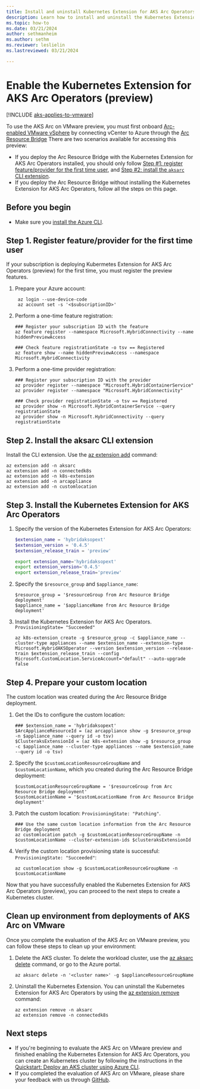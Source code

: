 ```yaml
---
title: Install and uninstall Kubernetes Extension for AKS Arc Operators (preview)
description: Learn how to install and uninstall the Kubernetes Extension for AKS Arc Operators.
ms.topic: how-to
ms.date: 03/21/2024
author: sethmanheim
ms.author: sethm 
ms.reviewer: leslielin
ms.lastreviewed: 03/21/2024

---
```


# Enable the Kubernetes Extension for AKS Arc Operators (preview)

[!INCLUDE [aks-applies-to-vmware](includes/aks-hci-applies-to-skus/aks-applies-to-vmware.md)]

To use the AKS Arc on VMware preview, you must first onboard [Arc-enabled VMware vSphere](/azure/azure-arc/vmware-vsphere/overview) by connecting vCenter to Azure through the [Arc Resource Bridge](/azure/azure-arc/resource-bridge/overview) There are two scenarios available for accessing this preview:

- If you deploy the Arc Resource Bridge with the Kubernetes Extension for AKS Arc Operators installed, you should only follow [Step #1: register feature/provider for the first time user](#step-1-register-featureprovider-for-the-first-time-user), and [Step #2: install the `aksarc` CLI extension](#step-2-install-the-aksarc-cli-extension).
- If you deploy the Arc Resource Bridge without installing the Kubernetes Extension for AKS Arc Operators, follow all the steps on this page.

## Before you begin

- Make sure you [install the Azure CLI](/cli/azure/install-azure-cli-windows?tabs=azure-cli).

## Step 1. Register feature/provider for the first time user

If your subscription is deploying Kubermetes Extension for AKS Arc Operators (preview) for the first time, you must register the preview features.

1. Prepare your Azure account:

   ```azurecli
    az login --use-device-code
    az account set -s '<$subscriptionID>'
    ```

1. Perform a one-time feature registration:

   ```azurecli
   ### Register your subscription ID with the feature
   az feature register --namespace Microsoft.HybridConnectivity --name hiddenPreviewAccess

   ### Check feature registrationState -o tsv == Registered
   az feature show --name hiddenPreviewAccess --namespace Microsoft.HybridConnectivity
    ```

1. Perform a one-time provider registration:

   ```azurecli
   ### Register your subscription ID with the provider
   az provider register --namespace "Microsoft.HybridContainerService" 
   az provider register --namespace "Microsoft.HybridConnectivity"

   ### Check provider registrationState -o tsv == Registered
   az provider show -n Microsoft.HybridContainerService --query registrationState
   az provider show -n Microsoft.HybridConnectivity --query registrationState
   ```

## Step 2. Install the aksarc CLI extension

Install the CLI extension. Use the [az extension add](/cli/azure/extension#az-extension-add) command:

```azurecli
az extension add -n aksarc
az extension add -n connectedk8s
az extension add -n k8s-extension
az extension add -n arcappliance
az extension add -n customlocation
```

## Step 3. Install the Kubernetes Extension for AKS Arc Operators

1. Specify the version of the Kubernetes Extension for AKS Arc Operators:

   ```PowerShell
   $extension_name = 'hybridaksopext'
   $extension_version = '0.4.5'
   $extension_release_train = 'preview'
   ```

   ```Bash
   export extension_name='hybridaksopext'
   export extension_version='0.4.5'
   export extension_release_train='preview'
   ```

1. Specify the `$resource_group` and `$appliance_name`:

   ```azurecli
   $resource_group = '$resourceGroup from Arc Resource Bridge deployment'
   $appliance_name = '$applianceName from Arc Resource Bridge deployment'
   ```

1. Install the Kubernetes Extension for AKS Arc Operators. `ProvisioningState= "Succeeded"`

   ```azurecli
   az k8s-extension create -g $resource_group -c $appliance_name --cluster-type appliances --name $extension_name --extension-type Microsoft.HybridAKSOperator --version $extension_version --release-train $extension_release_train --config Microsoft.CustomLocation.ServiceAccount="default" --auto-upgrade false 
   ```

## Step 4. Prepare your custom location

The custom location was created during the Arc Resource Bridge deployment.

1. Get the IDs to configure the custom location:

   ```azurecli
   ### $extension_name = 'hybridaksopext'
   $ArcApplianceResourceId = (az arcappliance show -g $resource_group -n $appliance_name --query id -o tsv)
   $ClusteraksExtensionId = (az k8s-extension show -g $resource_group -c $appliance_name --cluster-type appliances --name $extension_name --query id -o tsv)
   ```

1. Specify the `$customLocationResourceGroupName` and `$customLocationName`, which you created during the Arc Resource Bridge deployment:

   ```azurecli
   $customLocationResourceGroupName = '$resourceGroup from Arc Resource Bridge deployment'
   $customLocationName = '$customLocationName from Arc Resource Bridge deployment'
   ```
   
1. Patch the custom location: `ProvisioningState: "Patching"`. 

   ```azurecli
   ### Use the same custom location information from the Arc Resource Bridge deployment
   az customlocation patch -g $customLocationResourceGroupName -n $customLocationName --cluster-extension-ids $clusteraksExtensionId
   ```

1. Verify the custom location provisioning state is successful: `ProvisioningState: "Succeeded"`:

   ```azurecli
   az customlocation show -g $customLocationResourceGroupName -n $customLocationName 
   ```

Now that you have successfully enabled the Kubernetes Extension for AKS Arc Operators (preview), you can proceed to the next steps to create a Kubernetes cluster.

## Clean up environment from deployments of AKS Arc on VMware

Once you complete the evaluation of the AKS Arc on VMware preview, you can follow these steps to clean up your environment:

1. Delete the AKS cluster. To delete the workload cluster, use the [az aksarc delete](/cli/azure/aksarc#az-aksarc-delete) command, or go to the Azure portal.

   ```azurecli
   az aksarc delete -n '<cluster name>' -g $applianceResourceGroupName
   ```

1. Uninstall the Kubernetes Extension. You can uninstall the Kubernetes Extension for AKS Arc Operators by using the [az extension remove](/cli/azure/extension#az-extension-remove) command:

   ```azurecli
   az extension remove -n aksarc
   az extension remove -n connectedk8s
   ```

## Next steps

- If you're beginning to evaluate the AKS Arc on VMware preview and finished enabling the Kubernetes Extension for AKS Arc Operators, you can create an Kubernetes cluster by following the instructions in the [Quickstart: Deploy an AKS cluster using Azure CLI](aks-vmware-quickstart-deploy.md).
- If you completed the evaluation of AKS Arc on VMware, please share your feedback with us through [GitHub](https://github.com/Azure/aksArc/issues).
